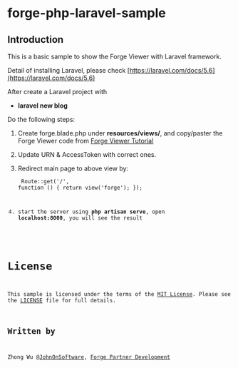 # forge-php-laravel-sample
## Introduction

This is a basic sample to show the Forge Viewer with Laravel framework.

Detail of installing Laravel, please check [https://laravel.com/docs/5.6](https://laravel.com/docs/5.6) 

After create a Laravel project with 
- **laravel new blog**

Do the following steps:

1. Create forge.blade.php under **resources/views/**, and copy/paster the Forge Viewer code from [Forge Viewer Tutorial](https://developer.autodesk.com/en/docs/viewer/v2/tutorials/basic-application/)

2. Update URN & AccessToken with correct ones.

3. Redirect main page to above view by:
        <pre><code>
        Route::get('/', function () {
            return view('forge');
        });
        </pre>

4. start the server using **php artisan serve**, open **localhost:8000**, you will see the result 

# License

This sample is licensed under the terms of the [MIT License](http://opensource.org/licenses/MIT).
Please see the [LICENSE](LICENSE) file for full details.

## Written by

Zhong Wu [@JohnOnSoftware](https://twitter.com/JohnOnSoftware), [Forge Partner Development](http://forge.autodesk.com)
